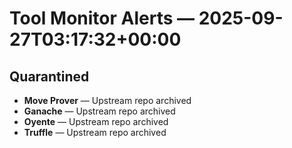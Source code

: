 # Tool Monitor Alerts — 2025-09-27T03:17:32+00:00

## Quarantined

- **Move Prover** — Upstream repo archived
- **Ganache** — Upstream repo archived
- **Oyente** — Upstream repo archived
- **Truffle** — Upstream repo archived
